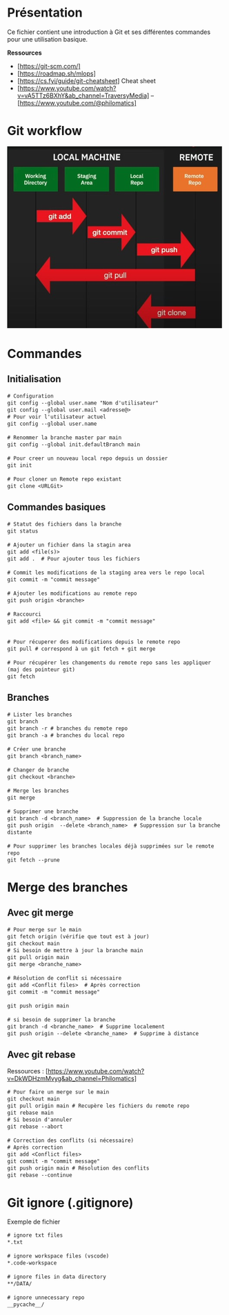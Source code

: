 # Présentation
Ce fichier contient une introduction à Git et ses différentes commandes pour une utilisation basique. 

**Ressources**
- [https://git-scm.com/]
- [https://roadmap.sh/mlops]
- [https://cs.fyi/guide/git-cheatsheet] Cheat sheet 
- [https://www.youtube.com/watch?v=vA5TTz6BXhY&ab_channel=TraversyMedia]
– [https://www.youtube.com/@philomatics]

# Git workflow
![alt text](<../images/git workflow.jpg>)

# Commandes

## Initialisation 

````
# Configuration
git config --global user.name "Nom d'utilisateur"
git config --global user.mail <adresse@>
# Pour voir l'utilisateur actuel
git config --global user.name

# Renommer la branche master par main
git config --global init.defaultBranch main

# Pour creer un nouveau local repo depuis un dossier
git init

# Pour cloner un Remote repo existant
git clone <URLGit>
````

## Commandes basiques
````
# Statut des fichiers dans la branche
git status

# Ajouter un fichier dans la stagin area
git add <file(s)>
git add .  # Pour ajouter tous les fichiers

# Commit les modifications de la staging area vers le repo local
git commit -m "commit message"

# Ajouter les modifications au remote repo
git push origin <branche>

# Raccourci
git add <file> && git commit -m "commit message"


# Pour récuperer des modifications depuis le remote repo 
git pull # correspond à un git fetch + git merge

# Pour récupérer les changements du remote repo sans les appliquer (maj des pointeur git)
git fetch
````

## Branches
````
# Lister les branches
git branch
git branch -r # branches du remote repo
git branch -a # branches du local repo

# Créer une branche
git branch <branch_name>

# Changer de branche
git checkout <branche>

# Merge les branches
git merge

# Supprimer une branche
git branch -d <branch_name>  # Suppression de la branche locale
git push origin  --delete <branch_name>  # Suppression sur la branche distante

# Pour supprimer les branches locales déjà supprimées sur le remote repo
git fetch --prune 
````

# Merge des branches
## Avec git merge
````
# Pour merge sur le main
git fetch origin (vérifie que tout est à jour)
git checkout main
# Si besoin de mettre à jour la branche main
git pull origin main
git merge <branche_name>

# Résolution de conflit si nécessaire
git add <Conflit files>  # Après correction
git commit -m "commit message"

git push origin main

# si besoin de supprimer la branche
git branch -d <branche_name>  # Supprime localement
git push origin --delete <branche_name>  # Supprime à distance

````

## Avec git rebase
Ressources : [https://www.youtube.com/watch?v=DkWDHzmMvyg&ab_channel=Philomatics]

````
# Pour faire un merge sur le main
git checkout main
git pull origin main # Recupère les fichiers du remote repo
git rebase main  
# Si besoin d'annuler
git rebase --abort

# Correction des conflits (si nécessaire)
# Après correction
git add <Conflict files>
git commit -m "commit message"
git push origin main # Résolution des conflits
git rebase --continue
````


# Git ignore (.gitignore)
Exemple de fichier 
````
# ignore txt files
*.txt

# ignore workspace files (vscode)
*.code-workspace

# ignore files in data directory
**/DATA/

# ignore unnecessary repo
__pycache__/
````